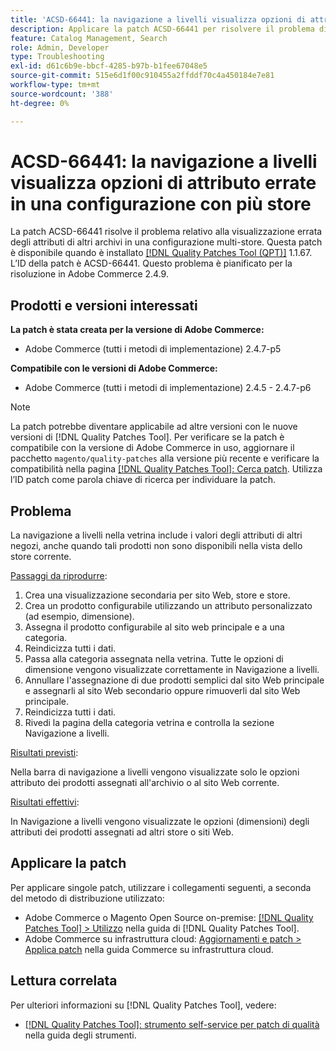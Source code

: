 ```yaml
---
title: 'ACSD-66441: la navigazione a livelli visualizza opzioni di attributo errate in una configurazione con più store'
description: Applicare la patch ACSD-66441 per risolvere il problema di Adobe Commerce, in cui la navigazione a livelli mostra gli attributi di altri archivi in modo errato in una configurazione multi-store.
feature: Catalog Management, Search
role: Admin, Developer
type: Troubleshooting
exl-id: d61c6b9e-bbcf-4285-b97b-b1fee67048e5
source-git-commit: 515e6d1f00c910455a2ffddf70c4a450184e7e81
workflow-type: tm+mt
source-wordcount: '388'
ht-degree: 0%

---
```


# ACSD-66441: la navigazione a livelli visualizza opzioni di attributo errate in una configurazione con più store

La patch ACSD-66441 risolve il problema relativo alla visualizzazione errata degli attributi di altri archivi in una configurazione multi-store. Questa patch è disponibile quando è installato [[!DNL Quality Patches Tool (QPT)]](/help/tools/quality-patches-tool/quality-patches-tool-to-self-serve-quality-patches.md) 1.1.67. L’ID della patch è ACSD-66441. Questo problema è pianificato per la risoluzione in Adobe Commerce 2.4.9.

## Prodotti e versioni interessati

**La patch è stata creata per la versione di Adobe Commerce:**

* Adobe Commerce (tutti i metodi di implementazione) 2.4.7-p5

**Compatibile con le versioni di Adobe Commerce:**

* Adobe Commerce (tutti i metodi di implementazione) 2.4.5 - 2.4.7-p6

>[!NOTE]
>
>La patch potrebbe diventare applicabile ad altre versioni con le nuove versioni di [!DNL Quality Patches Tool]. Per verificare se la patch è compatibile con la versione di Adobe Commerce in uso, aggiornare il pacchetto `magento/quality-patches` alla versione più recente e verificare la compatibilità nella pagina [[!DNL Quality Patches Tool]: Cerca patch](https://experienceleague.adobe.com/tools/commerce-quality-patches/index.html?lang=it). Utilizza l’ID patch come parola chiave di ricerca per individuare la patch.

## Problema

La navigazione a livelli nella vetrina include i valori degli attributi di altri negozi, anche quando tali prodotti non sono disponibili nella vista dello store corrente.

<u>Passaggi da riprodurre</u>:

1. Crea una visualizzazione secondaria per sito Web, store e store.
1. Crea un prodotto configurabile utilizzando un attributo personalizzato (ad esempio, dimensione).
1. Assegna il prodotto configurabile al sito web principale e a una categoria.
1. Reindicizza tutti i dati.
1. Passa alla categoria assegnata nella vetrina. Tutte le opzioni di dimensione vengono visualizzate correttamente in Navigazione a livelli.
1. Annullare l&#39;assegnazione di due prodotti semplici dal sito Web principale e assegnarli al sito Web secondario oppure rimuoverli dal sito Web principale.
1. Reindicizza tutti i dati.
1. Rivedi la pagina della categoria vetrina e controlla la sezione Navigazione a livelli.

<u>Risultati previsti</u>:

Nella barra di navigazione a livelli vengono visualizzate solo le opzioni attributo dei prodotti assegnati all&#39;archivio o al sito Web corrente.

<u>Risultati effettivi</u>:

In Navigazione a livelli vengono visualizzate le opzioni (dimensioni) degli attributi dei prodotti assegnati ad altri store o siti Web.

## Applicare la patch

Per applicare singole patch, utilizzare i collegamenti seguenti, a seconda del metodo di distribuzione utilizzato:

* Adobe Commerce o Magento Open Source on-premise: [[!DNL Quality Patches Tool] > Utilizzo](/help/tools/quality-patches-tool/usage.md) nella guida di [!DNL Quality Patches Tool].
* Adobe Commerce su infrastruttura cloud: [Aggiornamenti e patch > Applica patch](https://experienceleague.adobe.com/docs/commerce-cloud-service/user-guide/develop/upgrade/apply-patches.html?lang=it) nella guida Commerce su infrastruttura cloud.

## Lettura correlata

Per ulteriori informazioni su [!DNL Quality Patches Tool], vedere:

* [[!DNL Quality Patches Tool]: strumento self-service per patch di qualità](/help/tools/quality-patches-tool/quality-patches-tool-to-self-serve-quality-patches.md) nella guida degli strumenti.
